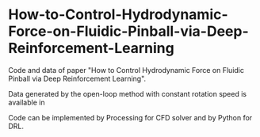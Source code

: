 # How-to-Control-Hydrodynamic-Force-on-Fluidic-Pinball-via-Deep-Reinforcement-Learning

Code and data of paper "How to Control Hydrodynamic Force on Fluidic Pinball via Deep Reinforcement Learning".

Data generated by the open-loop method with constant rotation speed is available in 

Code can be implemented by Processing for CFD solver and by Python for DRL.
